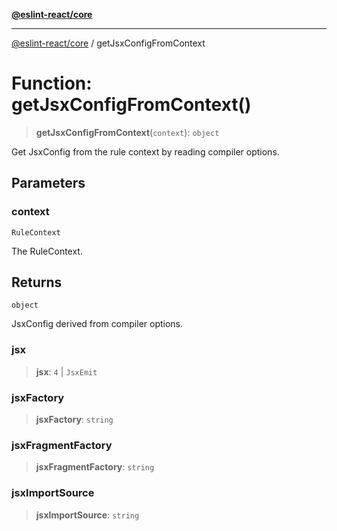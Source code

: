 [**@eslint-react/core**](../README.md)

***

[@eslint-react/core](../README.md) / getJsxConfigFromContext

# Function: getJsxConfigFromContext()

> **getJsxConfigFromContext**(`context`): `object`

Get JsxConfig from the rule context by reading compiler options.

## Parameters

### context

`RuleContext`

The RuleContext.

## Returns

`object`

JsxConfig derived from compiler options.

### jsx

> **jsx**: `4` \| `JsxEmit`

### jsxFactory

> **jsxFactory**: `string`

### jsxFragmentFactory

> **jsxFragmentFactory**: `string`

### jsxImportSource

> **jsxImportSource**: `string`
